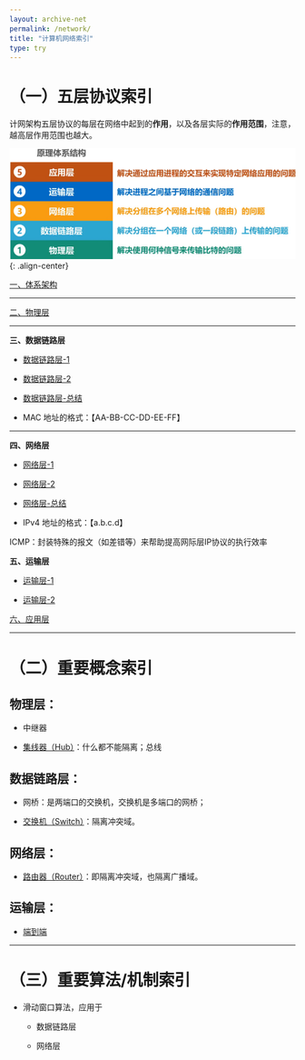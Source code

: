 ```yaml
---
layout: archive-net
permalink: /network/
title: "计算机网络索引"
type: try
---
```


# （一）五层协议索引

计网架构五层协议的每层在网络中起到的**作用**，以及各层实际的**作用范围**，注意，越高层作用范围也越大。

![nes11.png](/images/net/nes11.png "五层协议"){: .align-center}

[一、体系架构](https://jeremy1lee.github.io/2022/10/20/network-ch1/)

-----------------------
[二、物理层](https://jeremy1lee.github.io/2022/10/21/network-ch2/)

---------------------
**三、数据链路层**

- [数据链路层-1](https://jeremy1lee.github.io/2022/10/21/network-ch3-1/)

- [数据链路层-2](https://jeremy1lee.github.io/2022/10/24/network-ch3-2/)

- [数据链路层-总结](https://jeremy1lee.github.io/2022/10/22/network-ch3-pro/)

- MAC 地址的格式：【AA-BB-CC-DD-EE-FF】

----------------
**四、网络层**
- [网络层-1](https://jeremy1lee.github.io/2022/10/27/network-ch4-1/)

- [网络层-2](https://jeremy1lee.github.io/2022/10/29/network-ch4-2/)

- [网络层-总结](https://jeremy1lee.github.io/2022/10/30/network-ch4-pro/)

- IPv4 地址的格式：【a.b.c.d】

ICMP：封装特殊的报文（如差错等）来帮助提高网际层IP协议的执行效率

**五、运输层**

- [运输层-1](https://jeremy1lee.github.io/2022/10/31/network-ch5-1/)

- [运输层-2](https://jeremy1lee.github.io/2022/10/31/network-ch5-1/)

[六、应用层](https://jeremy1lee.github.io/2022/10/24/network-ch3-2/)

-----------------
# （二）重要概念索引

## 物理层：

- 中继器

- [集线器（Hub）](https://jeremy1lee.github.io/2022/10/24/network-ch3-2/#81-%E9%9B%86%E7%BA%BF%E5%99%A8%E6%80%BB%E7%BA%BF%E7%BD%91%E7%89%A9%E7%90%86%E5%B1%82)：什么都不能隔离；总线

## 数据链路层：

- 网桥：是两端口的交换机，交换机是多端口的网桥；

- [交换机（Switch）](https://jeremy1lee.github.io/2022/10/24/network-ch3-2/#82-%E4%BB%A5%E5%A4%AA%E7%BD%91%E4%BA%A4%E6%8D%A2%E6%9C%BA-%E5%9C%A8%E6%95%B0%E6%8D%AE%E9%93%BE%E8%B7%AF%E5%B1%82%E5%B7%A5%E4%BD%9C)：隔离冲突域。

## 网络层：

- [路由器（Router）](https://jeremy1lee.github.io/2022/10/24/network-ch3-2/#112-%E8%B7%AF%E7%94%B1%E5%99%A8%E5%88%86%E5%89%B2%E5%B9%BF%E6%92%AD%E5%9F%9F)：即隔离冲突域，也隔离广播域。


## 运输层：

- [端到端](https://jeremy1lee.github.io/2022/10/31/network-ch5-1/#%E7%AB%AF%E5%88%B0%E7%AB%AF-%E5%92%8C-%E7%82%B9%E5%88%B0%E7%82%B9)


-----------------
# （三）重要算法/机制索引

- 滑动窗口算法，应用于

    - 数据链路层
    
    - 网络层

